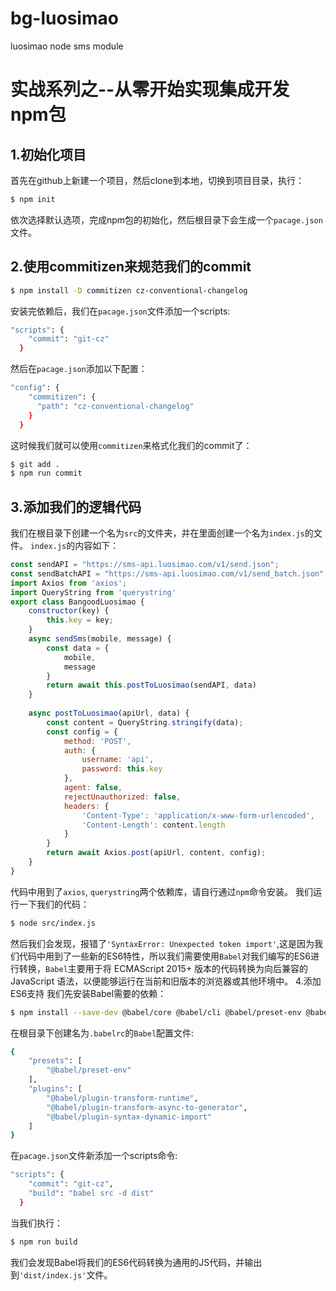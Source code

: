# bg-luosimao
luosimao node sms module

# 实战系列之--从零开始实现集成开发npm包
## 1.初始化项目
首先在github上新建一个项目，然后clone到本地，切换到项目目录，执行：

```bash
$ npm init
```
 依次选择默认选项，完成npm包的初始化，然后根目录下会生成一个`pacage.json`文件。

## 2.使用commitizen来规范我们的commit

```bash
$ npm install -D commitizen cz-conventional-changelog
```
安装完依赖后，我们在`pacage.json`文件添加一个scripts:
```bash
"scripts": {
    "commit": "git-cz"
  }
```
然后在`pacage.json`添加以下配置：
```bash
"config": {
    "commitizen": {
      "path": "cz-conventional-changelog"
    }
  }
```
这时候我们就可以使用`commitizen`来格式化我们的commit了：
```bash
$ git add .
$ npm run commit
```
## 3.添加我们的逻辑代码
我们在根目录下创建一个名为`src`的文件夹，并在里面创建一个名为`index.js`的文件。
`index.js`的内容如下：
```javascript
const sendAPI = "https://sms-api.luosimao.com/v1/send.json";
const sendBatchAPI = "https://sms-api.luosimao.com/v1/send_batch.json";
import Axios from 'axios';
import QueryString from 'querystring'
export class BangoodLuosimao {
    constructor(key) {
        this.key = key;
    }
    async sendSms(mobile, message) {
        const data = {
            mobile,
            message
        }
        return await this.postToLuosimao(sendAPI, data)
    }
    
    async postToLuosimao(apiUrl, data) {
        const content = QueryString.stringify(data);
        const config = {
            method: 'POST',
            auth: {
                username: 'api',
                password: this.key
            },
            agent: false,
            rejectUnauthorized: false,
            headers: {
                'Content-Type': 'application/x-www-form-urlencoded',
                'Content-Length': content.length
            }
        }
        return await Axios.post(apiUrl, content, config);
    }
}
```
代码中用到了`axios`, `querystring`两个依赖库，请自行通过`npm`命令安装。
我们运行一下我们的代码：
```bash
$ node src/index.js
```
然后我们会发现，报错了`'SyntaxError: Unexpected token import'`,这是因为我们代码中用到了一些新的ES6特性，所以我们需要使用`Babel`对我们编写的ES6进行转换，`Babel`主要用于将 ECMAScript 2015+ 版本的代码转换为向后兼容的 JavaScript 语法，以便能够运行在当前和旧版本的浏览器或其他环境中。
4.添加ES6支持
我们先安装Babel需要的依赖：

```bash
$ npm install --save-dev @babel/core @babel/cli @babel/preset-env @babel/plugin-transform-runtime @babel/plugin-transform-async-to-generator @babel/plugin-syntax-dynamic-import
```
在根目录下创建名为`.babelrc`的`Babel`配置文件:

```bash
{
    "presets": [
        "@babel/preset-env"
    ],
    "plugins": [
        "@babel/plugin-transform-runtime",
        "@babel/plugin-transform-async-to-generator",
        "@babel/plugin-syntax-dynamic-import"
    ]
}
```
在`pacage.json`文件新添加一个scripts命令:
```bash
"scripts": {
    "commit": "git-cz",
    "build": "babel src -d dist"
  }
```
当我们执行：
```bash
$ npm run build
```
我们会发现Babel将我们的ES6代码转换为通用的JS代码，并输出到`'dist/index.js'`文件。

